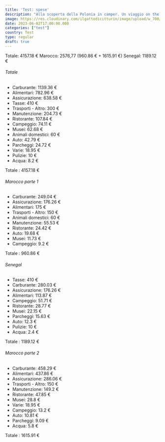 ```yaml
---
title: 'Test: spese'
description: "Alla scoperta della Polonia in camper. Un viaggio on the road fantastico!"
image: https://res.cloudinary.com/ilgattodicitturin/image/upload/w_700/f_auto,q_auto:eco/v1682607681/Articoli/Polonia/monti_tatra_van_pcgmet.jpg
date: 2023-06-02T17:00:00.000
categories: ["test"]
country: Test
type: regular
draft: true
---
```


Totale: 4157.18 €
Marocco: 2576,77 (960.86 € + 1615.91 €)
Senegal: 1189.12 €


###### Totale
<!-- {{< tripExpanses "Spese" "2023-01-28T00:00:00Z" "2023-05-26T00:00:00Z" >}}  -->

- Carburante: 1139.36 €
- Alimentari: 782.96 €
- Assicurazione: 638.58 €
- Tasse: 410 €
- Trasporti - Altro: 300 €
- Manutenzione: 204.73 €
- Ristorante: 107.84 €
- Campeggio: 74.11 €
- Musei: 62.68 €
- Animali domestici: 60 €
- Auto: 42.79 €
- Parcheggi: 24.72 €
- Varie: 18.95 €
- Pulizie: 10 €
- Acqua: 8.2 €

Totale : 4157.18 €

###### Marocco parte 1
<!-- {{< tripExpanses "Spese" "2023-01-28T00:00:00Z" "2023-02-19T00:00:00Z" >}} -->

- Carburante: 249.04 €
- Assicurazione: 176.26 €
- Alimentari: 175 €
- Trasporti - Altro: 150 €
- Animali domestici: 60 €
- Manutenzione: 55.53 €
- Ristorante: 24.42 €
- Auto: 19.68 €
- Musei: 11.73 €
- Campeggio: 9.2 €

Totale : 960.86 €


###### Senegal
<!-- {{< tripExpanses "Spese" "2023-02-20T00:00:00Z" "2023-03-20T00:00:00Z" >}} -->

- Tasse: 410 €
- Carburante: 280.03 €
- Assicurazione: 176.26 €
- Alimentari: 113.87 €
- Campeggio: 51.71 €
- Ristorante: 28.77 €
- Musei: 22.15 €
- Parcheggi: 15.63 €
- Auto: 12.3 €
- Pulizie: 10 €
- Acqua: 2.4 €

Totale : 1189.12 €

###### Marocco parte 2
<!-- {{< tripExpanses "Spese" "2023-03-21T00:00:00Z" "2023-05-26T00:00:00Z" >}} -->
- Carburante: 458.29 €
- Alimentari: 437.86 €
- Assicurazione: 286.06 €
- Trasporti - Altro: 150 €
- Manutenzione: 149.2 €
- Ristorante: 47.85 €
- Musei: 28.8 €
- Varie: 18.95 €
- Campeggio: 13.2 €
- Auto: 10.81 €
- Parcheggi: 9.09 €
- Acqua: 5.8 €

Totale : 1615.91 €